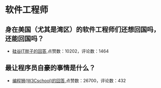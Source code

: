 #  软件工程师 
## 身在美国（尤其是湾区）的软件工程师们还想回国吗，还能回国吗？
- [硅谷IT胖子的回答](https://www.zhihu.com/question/318715646/answer/642029864),点赞数：10202，评论数：1464
## 最让程序员自豪的事情是什么？
- [编程狮(W3Cschool)的回答](https://www.zhihu.com/question/31772280/answer/512415859),点赞数：26700，评论数：432
